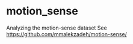 # motion_sense
Analyzing the motion-sense dataset 
See https://github.com/mmalekzadeh/motion-sense/
